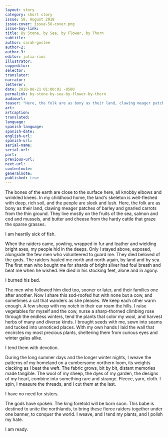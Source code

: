 ```yaml
---
layout: story
category: short story
issue: 58, August 2018
issue-cover: issue-58-cover.png
issue-buy-link:
title: By Stone, by Sea, by Flower, by Thorn
subtitle:
author: sarah-goslee
author-2:
author-3:
editor: julia-rios
illustrator:
copyeditor:
selector:
translator:
narrator:
letterer:
date: 2018-08-21 01:00:01 -0500
permalink: by-stone-by-sea-by-flower-by-thorn
audiourl:
teaser: "Here, the folk are as bony as their land, clawing meager patches of barley and gnarled carrots from the thin ground."
art:
artcaption:
translated:
language:
spanish-language:
spanish-date:
english-url:
spanish-url:
serial-name:
serial-url:
part:
previous-url:
next-url:
contentnote:
generalnote:
published: true
---
```


The bones of the earth are close to the surface here, all knobby elbows and wrinkled knees. In my childhood home, the land's skeleton is well-fleshed with deep, rich soil, and the people are sleek and lush. Here, the folk are as bony as their land, clawing meager patches of barley and gnarled carrots from the thin ground. They live mostly on the fruits of the sea, salmon and cod and mussels, and butter and cheese from the hardy cattle that graze the sparse grasses.

I am heartily sick of fish.

When the raiders came, yowling, wrapped in fur and leather and wielding bright axes, my people hid in the deeps. Only I stayed above, exposed, alongside the few men who volunteered to guard me. They died beloved of the gods. The raiders hauled me north and north again, by land and by sea. The first man who bought me for shards of bright silver had foul breath and beat me when he wished. He died in his stocking feet, alone and in agony.

I burned his bed.

The men who followed him died too, sooner or later, and their families one after another. Now I share this sod-roofed hut with none but a cow, and sometimes a cat that wanders as she pleases. We keep each other warm enough. A few sheep with my notch in their ear roam the hills. I raise vegetables for myself and the cow, nurse a sharp-thorned climbing rose through the endless winters, tend the plants that color my wool, and harvest herbs of many and diverse kinds. I brought seeds with me, sewn into seams and tucked into unnoticed places. With my own hands I laid the wall that encircles my most precious plants, sheltering them from curious eyes and winter gales alike.

I tend them with devotion.

During the long summer days and the longer winter nights, I weave the patterns of my homeland on a cumbersome northern loom, its weights clacking as I beat the weft. The fabric grows, bit by bit, distant memories made tangible. The wool of my sheep, the dyes of my garden, the designs of my heart, combine into something rare and strange. Fleece, yarn, cloth. I spin, I measure the threads, and I cut them at the last.

I have no need for sisters.

The gods have spoken. The king foretold will be born soon. This babe is destined to unite the northlands, to bring these fierce raiders together under one banner, to conquer the world. I weave, and I tend my plants, and I polish my hate.

I am ready.
